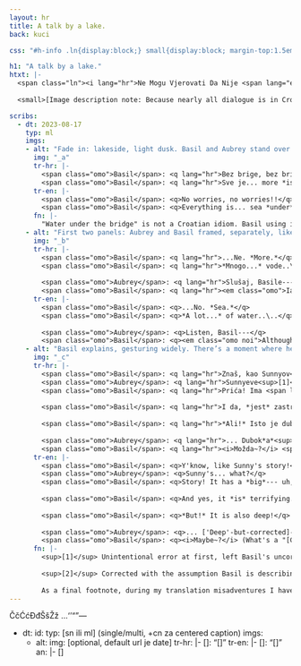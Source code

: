 ```yaml
---
layout: hr
title: A talk by a lake.
back: kuci

css: "#h-info .ln{display:block;} small{display:block; margin-top:1.5em; font-size:.85em; font-style:italic;} h2{display:none;} figure{padding-top:1em; margin-bottom:0 !important;} article{background:#635e56; color:#dfd8c9;} figure:nth-child(3) p:first-child{margin-bottom:1em;} figure ::selection{background:#443F39;}"

h1: "A talk by a lake."
htxt: |-
  <span class="ln"><i lang="hr">Ne Mogu Vjerovati Da Nije <span lang="en">Shitpost™</span>!</i> <span class="ln">(I Can't Believe It's Not A Shitpost™!)</span>
  
  <small>[Image description note: Because nearly all dialogue is in Croatian, alt text only describes the visuals.]</small>

scribs:
  - dt: 2023-08-17
    typ: ml
    imgs:
    - alt: "Fade in: lakeside, light dusk. Basil and Aubrey stand over the water's edge, talking; calm, if (at least on Basil’s end) uneasy."
      img: "_a"
      tr-hr: |-
        <span class="omo">Basil</span>: <q lang="hr">Bez brige, bez brige!!</q>  
        <span class="omo">Basil</span>: <q lang="hr">Sve je... more *ispod* most.</q>
      tr-en: |-
        <span class="omo">Basil</span>: <q>No worries, no worries!!</q>  
        <span class="omo">Basil</span>: <q>Everything is... sea *under* the bridge.</q>
      fn: |-
        "Water under the bridge" is not a Croatian idiom. Basil using it anyway is intentional.
    - alt: "First two panels: Aubrey and Basil framed, separately, like polaroid pictures. Thalassophobia sets in around Basil as he trails off, increasingly tense. Silent beat, neither facing the other. Then Aubrey starts talking, uncertain, but so does Basil, with an abrupt clap."
      img: "_b"
      tr-hr: |-
        <span class="omo">Basil</span>: <q lang="hr">...Ne. *More.*</q>  
        <span class="omo">Basil</span>: <q lang="hr">*Mnogo...* vode..\..</q>
        
        <span class="omo">Aubrey</span>: <q lang="hr">Slušaj, Basile---</q>  
        <span class="omo">Basil</span>: <q lang="hr"><em class="omo">Iako!</em> Sve nije loše!</q>
      tr-en: |-
        <span class="omo">Basil</span>: <q>...No. *Sea.*</q>  
        <span class="omo">Basil</span>: <q>*A lot...* of water..\..</q>
        
        <span class="omo">Aubrey</span>: <q>Listen, Basil---</q>  
        <span class="omo">Basil</span>: <q><em class="omo noi">Although!</em> All is not bad!</q>
    - alt: "Basil explains, gesturing widely. There’s a moment where he remembers, mid-sentence, splashing violently thrown into the lake, and the picture’s chaotic scribbles bleed over the edge slightly. Aubrey looks at him with narrowed eyes, saying nothing—but Basil puts his hand on her arm and smiles, bright as ever. Although she nudges him off, they’re both grinning at the end, with Aubrey returning a playful jab to his shoulder. He doesn’t quite get what she’s asking him, but oh well."
      img: "_c"
      tr-hr: |-
        <span class="omo">Basil</span>: <q lang="hr">Znaš, kao Sunnyov<sup>[1]</sup> priće!</q>  
        <span class="omo">Aubrey</span>: <q lang="hr">Sunnyeve<sup>[1]</sup>... što?</q>  
        <span class="omo">Basil</span>: <q lang="hr">Prića! Ima <span lang="en">*big*--- uh,</span> *veliko* more. More zauvijeka.</q>  
        
        <span class="omo">Basil</span>: <q lang="hr">I da, *jest* zastrašujući...</q>  
         
        <span class="omo">Basil</span>: <q lang="hr">*Ali!* Isto je duboko!</q>  
        
        <span class="omo">Aubrey</span>: <q lang="hr">... Dubok*a*<sup>[2]</sup>--- čekaj, / Bio li je kalambur?</q>  
        <span class="omo">Basil</span>: <q lang="hr"><i>Možda~?</i> <span lang="en">(What's a "kalambur"...?)</span></q>
      tr-en: |-
        <span class="omo">Basil</span>: <q>Y'know, like Sunny's story!</q>  
        <span class="omo">Aubrey</span>: <q>Sunny's... what?</q>  
        <span class="omo">Basil</span>: <q>Story! It has a *big*--- uh, *big*[ in Croatian] sea. Sea of forever.</q>  
        
        <span class="omo">Basil</span>: <q>And yes, it *is* terrifying...</q>  
         
        <span class="omo">Basil</span>: <q>*But!* It is also deep!</q>  
        
        <span class="omo">Aubrey</span>: <q>... ['Deep'-but-corrected]--- wait, / Was that a pun?</q>  
        <span class="omo">Basil</span>: <q><i>Maybe~?</i> (What's a "[Croatian word for 'pun']"...?)</q>
      fn: |-
        <sup>[1]</sup> Unintentional error at first, left Basil's uncorrected on purpose.
        
        <sup>[2]</sup> Corrected with the assumption Basil is describing Sunny's story as deep (<i lang="hr">prić*a*</i>, <i lang="hr">dubok*a*</i>). He is, alternatively, talking about the sea---or, less explicitly, <i lang="hr">prijateljstvo</i>.
        
        As a final footnote, during my translation misadventures I have discovered several words that are apparently super uncommon. <q lang="hr" class="noi">Kalambur</q> may or may not be one of those words, but for flow's sake it's just used without hesitation. Basil's ending question was a winged addition, anyway.
---
```

ČčĆćĐđŠšŽž
…‘’“”—

  - dt: 
    id: 
    typ: [sn ili ml] (single/multi, +cn za centered caption)
    imgs:
    - alt: 
      img: [optional, default url je date]
      tr-hr: |-
        <span class="omo">[]</span>: <q lang="hr">[]</q>
      tr-en: |-
        <span class="omo">[]</span>: <q>[]</q>
    an: |-
      []